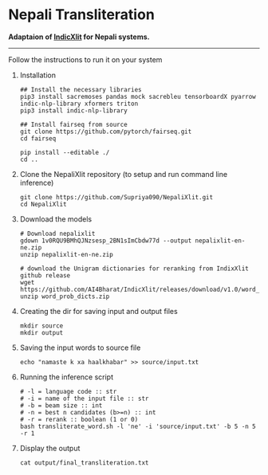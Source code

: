 # Nepali Transliteration

**Adaptaion of [IndicXlit](https://github.com/AI4Bharat/IndicXlit) for Nepali systems.**

<hr>

Follow the instructions to run it on your system

1. Installation

    ```
    ## Install the necessary libraries
    pip3 install sacremoses pandas mock sacrebleu tensorboardX pyarrow indic-nlp-library xformers triton
    pip3 install indic-nlp-library

    ## Install fairseq from source
    git clone https://github.com/pytorch/fairseq.git
    cd fairseq

    pip install --editable ./
    cd ..
    ```


2. Clone the NepaliXlit repository (to setup and run command line inference)

    ```
    git clone https://github.com/Supriya090/NepaliXlit.git
    cd NepaliXlit
    ```


3. Download the models
    ```
    # Download nepalixlit
    gdown 1v0RQU9BMhQJNzsesp_2BN1sImCbdw77d --output nepalixlit-en-ne.zip
    unzip nepalixlit-en-ne.zip

    # download the Unigram dictionaries for reranking from IndixXlit github release
    wget https://github.com/AI4Bharat/IndicXlit/releases/download/v1.0/word_prob_dicts.zip
    unzip word_prob_dicts.zip
    ```


4. Creating the dir for saving input and output files

    ```
    mkdir source 
    mkdir output
    ```

5. Saving the input words to source file

    ```
    echo "namaste k xa haalkhabar" >> source/input.txt
    ```

6. Running the inference script

    ```
    # -l = language code :: str
    # -i = name of the input file :: str
    # -b = beam size :: int
    # -n = best n candidates (b>=n) :: int
    # -r = rerank :: boolean (1 or 0)
    bash transliterate_word.sh -l 'ne' -i 'source/input.txt' -b 5 -n 5 -r 1

    ```

7. Display the output 

    ```
    cat output/final_transliteration.txt
    ```
